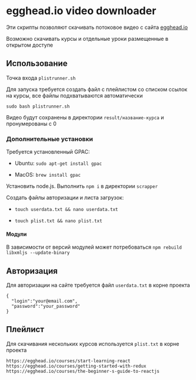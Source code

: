 # egghead.io video downloader

Эти скрипты позволяют скачивать потоковое видео с сайта [egghead.io](https://egghead.io/courses "курсы egghead.io")

Возможно скачивать курсы и отдельные уроки размещенные в открытом доступе

## Использование

Точка входа `plistrunner.sh`

Для запуска требуется создать файл с плейлистом со списком ссылок на курсы, все файлы подхватываются автоматически

`sudo bash plistrunner.sh`

Видео будут сохранены в директории `result/название-курса` и пронумерованы с 0

### Дополнительные установки

Требуется установленный GPAC:

* Ubuntu: `sudo apt-get install gpac`

* MacOS: `brew install gpac`

Установить node.js. Выполнить `npm i` в директории `scrapper`

Создать файлы авторизации и листа загрузок:

* `touch userdata.txt && nano userdata.txt`

* `touch plist.txt && nano plist.txt`

#### Модули

В зависимости от версий модулей может потребоваться `npm rebuild libxmljs --update-binary`


## Авторизация

Для авторизации на сайте требуется файл `userdata.txt` в корне проекта

```
{
  "login":"your@email.com",
  "password":"your_password"
}
```

## Плейлист

Для скачивания нескольких курсов используется `plist.txt` в корне проекта

```
https://egghead.io/courses/start-learning-react
https://egghead.io/courses/getting-started-with-redux
https://egghead.io/courses/the-beginner-s-guide-to-reactjs
```
